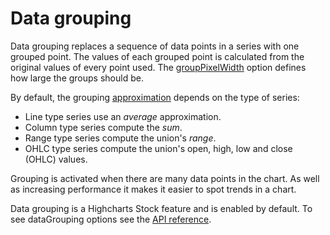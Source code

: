 Data grouping
===========

Data grouping replaces a sequence of data points in a series with one grouped point. The values of each grouped point is calculated from the original values of every point used. The [groupPixelWidth](https://api.highcharts.com/highstock/plotOptions.series.dataGrouping.groupPixelWidth) option defines how large the groups should be.

By default, the grouping [approximation](https://api.highcharts.com/highstock/plotOptions.series.dataGrouping.approximation) depends on the type of series:

*   Line type series use an _average_ approximation.
*   Column type series compute the _sum_.
*   Range type series compute the union's _range_.
*   OHLC type series compute the union's open, high, low and close (OHLC) values.

Grouping is activated when there are many data points in the chart. As well as increasing performance it makes it easier to spot trends in a chart.

Data grouping is a Highcharts Stock feature and is enabled by default. To see dataGrouping options see the [API reference](https://api.highcharts.com/highstock/plotOptions.series.dataGrouping).

